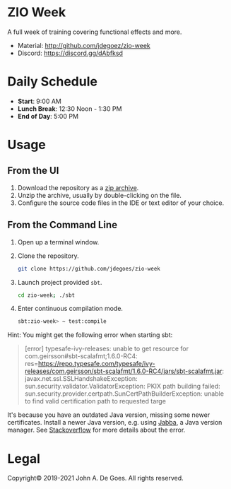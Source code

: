 # ZIO Week

A full week of training covering functional effects and more.

 - Material: http://github.com/jdegoez/zio-week
 - Discord: https://discord.gg/dAbfksd

# Daily Schedule

 - **Start**: 9:00 AM
 - **Lunch Break**: 12:30 Noon - 1:30 PM
 - **End of Day**: 5:00 PM

# Usage

## From the UI

1. Download the repository as a [zip archive](https://github.com/jdegoes/zio-week/archive/main.zip).
2. Unzip the archive, usually by double-clicking on the file.
3. Configure the source code files in the IDE or text editor of your choice.

## From the Command Line

1. Open up a terminal window.

2. Clone the repository.

    ```bash
    git clone https://github.com/jdegoes/zio-week
    ```
5. Launch project provided `sbt`.

    ```bash
    cd zio-week; ./sbt
    ```
6. Enter continuous compilation mode.

    ```bash
    sbt:zio-week> ~ test:compile
    ```

Hint: You might get the following error when starting sbt:

> [error] 	typesafe-ivy-releases: unable to get resource for com.geirsson#sbt-scalafmt;1.6.0-RC4: res=https://repo.typesafe.com/typesafe/ivy-releases/com.geirsson/sbt-scalafmt/1.6.0-RC4/jars/sbt-scalafmt.jar: javax.net.ssl.SSLHandshakeException: sun.security.validator.ValidatorException: PKIX path building failed: sun.security.provider.certpath.SunCertPathBuilderException: unable to find valid certification path to requested targe

It's because you have an outdated Java version, missing some newer certificates. Install a newer Java version, e.g. using [Jabba](https://github.com/shyiko/jabba), a Java version manager. See [Stackoverflow](https://stackoverflow.com/a/58669704/1885392) for more details about the error.

# Legal

Copyright&copy; 2019-2021 John A. De Goes. All rights reserved.
